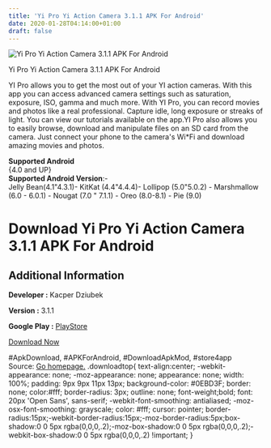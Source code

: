 ```yaml
---
title: 'Yi Pro Yi Action Camera 3.1.1 APK For Android'
date: 2020-01-28T04:14:00+01:00
draft: false
---
```


![Yi Pro Yi Action Camera 3.1.1 APK For Android](https://i2.wp.com/apkhome.net/wp-content/uploads/2020/01/Yi-Pro-Yi-Action-Camera-3.1.1.png "Yi Pro Yi Action Camera 3.1.1 APK For Android")

  

Yi Pro Yi Action Camera 3.1.1 APK For Android

YI Pro allows you to get the most out of your YI action cameras. With this app you can access advanced camera settings such as saturation, exposure, ISO, gamma and much more. With YI Pro, you can record movies and photos like a real professional. Capture idle, long exposure or streaks of light. You can view our tutorials available on the app.YI Pro also allows you to easily browse, download and manipulate files on an SD card from the camera. Just connect your phone to the camera's Wi\*Fi and download amazing movies and photos.

**Supported Android**  
{4.0 and UP}  
**Supported Android Version**:-  
Jelly Bean(4.1"4.3.1)- KitKat (4.4"4.4.4)- Lollipop (5.0"5.0.2) - Marshmallow (6.0 - 6.0.1) - Nougat (7.0 " 7.1.1) - Oreo (8.0-8.1) - Pie (9.0)

Download Yi Pro Yi Action Camera 3.1.1 APK For Android
======================================================

Additional Information
----------------------

**Developer :** Kacper Dziubek

**Version :** 3.1.1

**Google Play :** [PlayStore](https://play.google.com/store/apps/details?id=com.appsymptote.yipro&hl=en)

  

[Download Now](https://store4app.co/post/yi-pro-yi-action-camera-3-1-1-apk-for-android_1580131723)

  
#ApkDownload, #APKForAndroid, #DownloadApkMod, #store4app  
Source: [Go homepage.](https://store4app.co/post/yi-pro-yi-action-camera-3-1-1-apk-for-android_1580131723) .downloadtop{ text-align:center; -webkit-appearance: none; -moz-appearance: none; appearance: none; width: 100%; padding: 9px 9px 11px 13px; background-color: #0EBD3F; border: none; color:#fff; border-radius: 3px; outline: none; font-weight;bold; font: 20px 'Open Sans', sans-serif; -webkit-font-smoothing: antialiased; -moz-osx-font-smoothing: grayscale; color: #fff; cursor: pointer; border-radius:15px;-webkit-border-radius:15px;-moz-border-radius:5px;box-shadow:0 0 5px rgba(0,0,0,.2);-moz-box-shadow:0 0 5px rgba(0,0,0,.2);-webkit-box-shadow:0 0 5px rgba(0,0,0,.2) !important; }